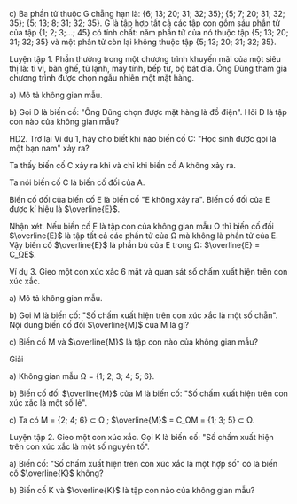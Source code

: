 c) Ba phần tử thuộc G chẵng hạn là:
{6; 13; 20; 31; 32; 35}; {5; 7; 20; 31; 32; 35}; {5; 13; 8; 31; 32; 35}.
G là tập hợp tất cả các tập con gồm sáu phần tử của tập {1; 2; 3;...; 45} có tính chất: năm phần tử của nó thuộc tập {5; 13; 20; 31; 32; 35} và một phần tử còn lại không thuộc tập {5; 13; 20; 31; 32; 35}.

Luyện tập 1. Phần thưởng trong một chương trình khuyến mãi của một siêu thị là: ti vi, bàn ghế, tủ lạnh, máy tính, bếp từ, bộ bát đĩa. Ông Dũng tham gia chương trình được chọn ngẫu nhiên một mặt hàng.

a) Mô tả không gian mẫu.

b) Gọi D là biến cố: "Ông Dũng chọn được mặt hàng là đồ điện". Hỏi D là tập con nào của không gian mẫu?

HD2. Trở lại Ví dụ 1, hãy cho biết khi nào biến cố C: "Học sinh được gọi là một bạn nam" xảy ra?

Ta thấy biến cố C xảy ra khi và chỉ khi biến cố A không xảy ra.

Ta nói biến cố C là biến cố đối của A.

Biến cố đối của biến cố E là biến cố "E không xảy ra".
Biến cố đối của E được kí hiệu là $\overline{E}$.

Nhận xét. Nếu biến cố E là tập con của không gian mẫu Ω thì biến cố đối $\overline{E}$ là tập tất cả các phần tử của Ω mà không là phần tử của E. Vậy biến cố $\overline{E}$ là phần bù của E trong Ω: $\overline{E} = C_ΩE$.

Ví dụ 3. Gieo một con xúc xắc 6 mặt và quan sát số chấm xuất hiện trên con xúc xắc.

a) Mô tả không gian mẫu.

b) Gọi M là biến cố: "Số chấm xuất hiện trên con xúc xắc là một số chẵn". Nội dung biến cố đối $\overline{M}$ của M là gì?

c) Biến cố M và $\overline{M}$ là tập con nào của không gian mẫu?

Giải

a) Không gian mẫu Ω = {1; 2; 3; 4; 5; 6}.

b) Biến cố đối $\overline{M}$ của M là biến cố: "Số chấm xuất hiện trên con xúc xắc là một số lẻ".

c) Ta có M = {2; 4; 6} ⊂ Ω ; $\overline{M}$ = C_ΩM = {1; 3; 5} ⊂ Ω.

Luyện tập 2. Gieo một con xúc xắc. Gọi K là biến cố: "Số chấm xuất hiện trên con xúc xắc là một số nguyên tố".

a) Biến cố: "Số chấm xuất hiện trên con xúc xắc là một hợp số" có là biến cố $\overline{K}$ không?

b) Biến cố K và $\overline{K}$ là tập con nào của không gian mẫu?